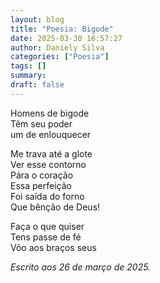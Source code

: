 ```yaml
---
layout: blog
title: "Poesia: Bigode"
date: 2025-03-30 16:57:27
author: Daniely Silva
categories: ["Poesia"]
tags: []
summary:
draft: false
---
```

<section class="poesia">

Homens de bigode\
Têm seu poder\
um de enlouquecer

Me trava até a glote\
Ver esse contorno\
Pára o coração\
Essa perfeição\
Foi saída do forno\
Que bênção de Deus!

Faça o que quiser\
Tens passe de fé\
Vôo aos braços seus
</section>

*Escrito aos 26 de março de 2025.*
